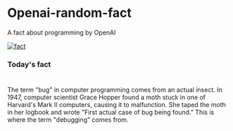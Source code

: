 
# Openai-random-fact
 A fact about programming by OpenAI

[![fact](https://github.com/MarioVidoni/openai-daily-fact/actions/workflows/main.yml/badge.svg)](https://github.com/MarioVidoni/openai-daily-fact/actions/workflows/main.yml)

### Today's fact
# 
The term "bug" in computer programming comes from an actual insect. In 1947, computer scientist Grace Hopper found a moth stuck in one of Harvard's Mark II computers, causing it to malfunction. She taped the moth in her logbook and wrote "First actual case of bug being found." This is where the term "debugging" comes from.